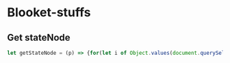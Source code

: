 # Blooket-stuffs
## Get stateNode
```js
let getStateNode = (p) => {for(let i of Object.values(document.querySelector("#app>div>div"))[1].children.filter(n=>n)){if(i._owner&&i._owner.stateNode[p])return i._owner.stateNode[p]}}
```
